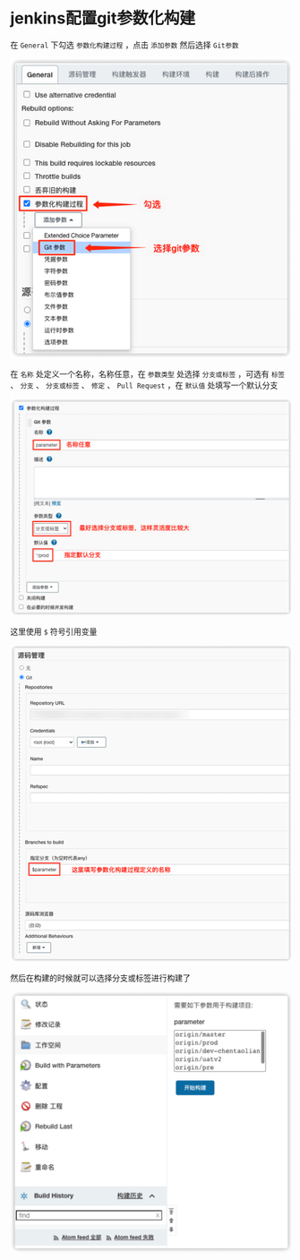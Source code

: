 # jenkins配置git参数化构建

在 `General` 下勾选 `参数化构建过程` ，点击 `添加参数` 然后选择 `Git参数`

![iShot2022-02-10_17.08.50](https://github.com/pptfz/picgo-images/blob/master/img/iShot2022-02-10_17.08.50.png)



在 `名称` 处定义一个名称，名称任意，在 `参数类型` 处选择 `分支或标签` ，可选有 `标签` 、 `分支` 、 `分支或标签` 、 `修定` 、 `Pull Request` ，在 `默认值` 处填写一个默认分支

![iShot2022-02-10_17.22.34](https://github.com/pptfz/picgo-images/blob/master/img/iShot2022-02-10_17.22.34.png)









这里使用 `$` 符号引用变量

![iShot2022-02-10_17.20.55](https://github.com/pptfz/picgo-images/blob/master/img/iShot2022-02-10_17.20.55.png)









然后在构建的时候就可以选择分支或标签进行构建了

![iShot2022-02-10_17.23.28](https://github.com/pptfz/picgo-images/blob/master/img/iShot2022-02-10_17.23.28.png)







